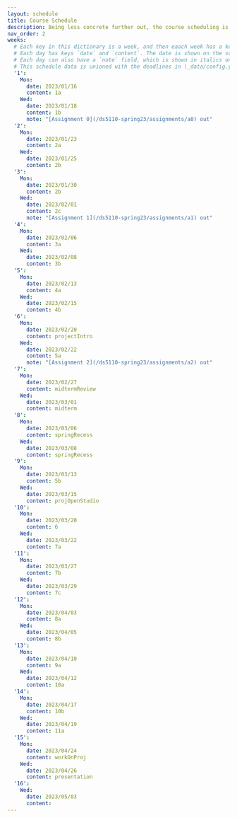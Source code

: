 ```yaml
---
layout: schedule
title: Course Schedule 
description: Being less concrete further out, the course scheduling is tentative and subject to changes.
nav_order: 2
weeks:
  # Each key in this dictionary is a week, and then eaach week has a key in [Mon, Tue, Wed, Thu, Fri].
  # Each day has keys `date` and `content`. The date is shown on the schedule, and `content` is a key into the yml file in \_data/modules.yml. `content` may be an array.
  # Each day can also have a `note` field, which is shown in italics on the calendar.
  # This schedule data is unioned with the deadlines in \_data/config.yml
  '1':
    Mon:
      date: 2023/01/16
      content: 1a
    Wed:
      date: 2023/01/18
      content: 1b
      note: "[Assignment 0](/ds5110-spring23/assignments/a0) out"
  '2':
    Mon:
      date: 2023/01/23
      content: 2a
    Wed:
      date: 2023/01/25
      content: 2b
  '3':
    Mon:
      date: 2023/01/30
      content: 2b
    Wed:
      date: 2023/02/01
      content: 2c
      note: "[Assignment 1](/ds5110-spring23/assignments/a1) out"
  '4':
    Mon:
      date: 2023/02/06
      content: 3a
    Wed:
      date: 2023/02/08
      content: 3b
  '5':
    Mon:
      date: 2023/02/13
      content: 4a
    Wed:
      date: 2023/02/15
      content: 4b
  '6':
    Mon:
      date: 2023/02/20
      content: projectIntro
    Wed:
      date: 2023/02/22
      content: 5a
      note: "[Assignment 2](/ds5110-spring23/assignments/a2) out"
  '7':
    Mon:
      date: 2023/02/27
      content: midtermReview
    Wed:
      date: 2023/03/01
      content: midterm
  '8':
    Mon:
      date: 2023/03/06
      content: springRecess
    Wed:
      date: 2023/03/08
      content: springRecess
  '9':
    Mon:
      date: 2023/03/13
      content: 5b
    Wed:
      date: 2023/03/15
      content: projOpenStudio
  '10':
    Mon:
      date: 2023/03/20
      content: 6
    Wed:
      date: 2023/03/22
      content: 7a
  '11':
    Mon:
      date: 2023/03/27
      content: 7b
    Wed:
      date: 2023/03/29
      content: 7c
  '12':
    Mon:
      date: 2023/04/03
      content: 8a
    Wed:
      date: 2023/04/05
      content: 8b
  '13':
    Mon:
      date: 2023/04/10
      content: 9a
    Wed:
      date: 2023/04/12
      content: 10a
  '14':
    Mon:
      date: 2023/04/17
      content: 10b
    Wed:
      date: 2023/04/19
      content: 11a
  '15':
    Mon:
      date: 2023/04/24
      content: workOnProj
    Wed:
      date: 2023/04/26
      content: presentation
  '16':
    Wed:
      date: 2023/05/03
      content: 
---
```

